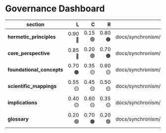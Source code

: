 # Governance Dashboard

| section | L | C | R | paths |
|---|---:|---:|---:|---|
| **hermetic_principles** | 0.90 🔴 | 0.15 🟢 | 0.80 🟠 | docs/synchronism/01_hermetic_principles.md |
| **core_perspective** | 0.85 🔴 | 0.20 🟢 | 0.70 🟠 | docs/synchronism/02_core_perspective.md |
| **foundational_concepts** | 0.70 🟠 | 0.35 🟡 | 0.60 🟡 | docs/synchronism/04_foundational_concepts.md |
| **scientific_mappings** | 0.55 🟡 | 0.45 🟡 | 0.50 🟡 | docs/synchronism/05_scientific_mappings.md |
| **implications** | 0.40 🟡 | 0.60 🟡 | 0.35 🟡 | docs/synchronism/06_implications.md |
| **glossary** | 0.20 🟢 | 0.70 🟠 | 0.20 🟢 | docs/synchronism/99_glossary.md |
